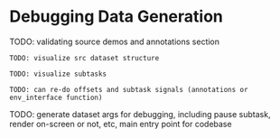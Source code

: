 # Debugging Data Generation


TODO: validating source demos and annotations section

    TODO: visualize src dataset structure

    TODO: visualize subtasks

    TODO: can re-do offsets and subtask signals (annotations or env_interface function)

TODO: generate dataset args for debugging, including pause subtask, render on-screen or not, etc, main entry point for codebase
